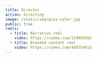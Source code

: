 ```yaml
---
title: Director
action: directing
image: /static/img/gina-color.jpg
public: true
reels:
  - title: Narrative reel
    video: https://vimeo.com/129045582
  - title: Branded content reel
    video: https://vimeo.com/488754015
---
```

